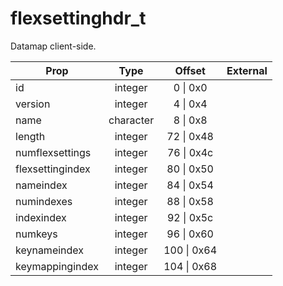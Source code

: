 # flexsettinghdr_t
Datamap client-side.

|Prop|Type|Offset|External|
|---|:-:|:-:|--:|
|id|integer|0 \| 0x0||
|version|integer|4 \| 0x4||
|name|character|8 \| 0x8||
|length|integer|72 \| 0x48||
|numflexsettings|integer|76 \| 0x4c||
|flexsettingindex|integer|80 \| 0x50||
|nameindex|integer|84 \| 0x54||
|numindexes|integer|88 \| 0x58||
|indexindex|integer|92 \| 0x5c||
|numkeys|integer|96 \| 0x60||
|keynameindex|integer|100 \| 0x64||
|keymappingindex|integer|104 \| 0x68||
